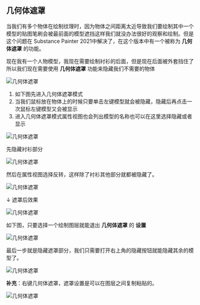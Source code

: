 ## 几何体遮罩

当我们有多个物体在绘制纹理时，因为物体之间距离太近导致我们要绘制其中一个模型的贴图笔刷会被最前面的模型遮挡这样我们就没办法很好的观察和绘制。但是这个问题在 Substance Painter 2021中解决了，在这个版本中有一个被称为 __几何体遮罩__ 的功能。

现在我有一个人物模型，我现在需要绘制衬衫的后面，但是现在后面被外套挡住了所以我们现在需要使用 __几何体遮罩__ 功能来隐藏我们不需要的物体

![几何体遮罩](./Images/几何体遮罩-1.png)

1. 如下图先进入几何体遮罩模式
2. 当我们鼠标放在物体上的时候只要单击左键模型就会被隐藏，隐藏后再点击一次鼠标左键模型又会被显示
3. 进入几何体遮罩模式属性视图也会列出模型的名称也可以在这里选择隐藏或者显示

![几何体遮罩](./Images/几何体遮罩-2.png)

先隐藏衬衫部分

![几何体遮罩](./Images/几何体遮罩-3.png)

然后在属性视图选择反转，这样除了衬衫其他部分就都被隐藏了。

![几何体遮罩](./Images/几何体遮罩-4.png)

↓ 遮罩后效果

![几何体遮罩](./Images/几何体遮罩-5.png)

如下图，只要选择一个绘制图层就能退出 __几何体遮罩__ 的 __设置__

![几何体遮罩](./Images/几何体遮罩-6.png)

最后一步就是隐藏遮罩部分，我们只需要打开右上角的隐藏按钮就能隐藏其余的模型了。

![几何体遮罩](./Images/几何体遮罩-7.png)

__补充__：右键几何体遮罩，遮罩设置是可以在图层之间复制粘贴的。

![几何体遮罩](./Images/几何体遮罩-8.png)